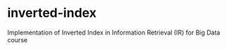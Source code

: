 # inverted-index
Implementation of Inverted Index in Information Retrieval (IR) for Big Data course

